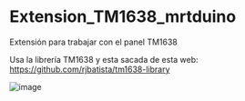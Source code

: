 # Extension_TM1638_mrtduino
Extensión para trabajar con el panel TM1638

Usa la librería TM1638 y esta sacada de esta web: https://github.com/rjbatista/tm1638-library

![image](https://user-images.githubusercontent.com/28557392/28830512-35a4d172-76d7-11e7-965e-e2bb76e04a77.png)
